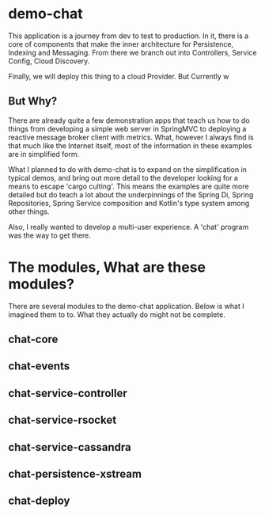 # demo-chat

This application is a journey from dev to test to production.
In it, there is a core of components that make the inner
architecture for Persistence, Indexing and Messaging. From there 
we branch out into Controllers, Service Config, Cloud Discovery.

Finally, we will deploy this thing to a cloud Provider. But
Currently w
## But Why?

There are already quite a few demonstration apps that teach
us how to do things from developing a simple web server in SpringMVC
to deploying a reactive message broker client with metrics. What, however
I always find is that much like the Internet itself, most of the information
in these examples are in simplified form. 
 
What I planned to do with demo-chat is to expand on the simplification in 
typical demos, and bring out more detail to the developer looking for a means
to escape 'cargo culting'. This means the examples are quite more detailed
but do teach a lot about the underpinnings of the Spring Di, Spring Repositories, 
 Spring Service composition and Kotlin's type system among other things.

Also, I really wanted to develop a multi-user experience. A 'chat' program
was the way to get there.

# The modules, What are these modules?

There are several modules to the demo-chat application. Below is what I 
imagined them to to.  What they actually do might not be complete.

## chat-core

## chat-events

## chat-service-controller

## chat-service-rsocket

## chat-service-cassandra

## chat-persistence-xstream

## chat-deploy
